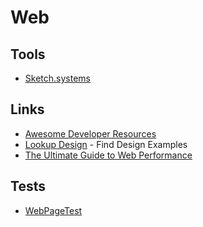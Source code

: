 # Web

## Tools 

- [Sketch.systems](https://sketch.systems/)

## Links 

- [Awesome Developer Resources](https://nelsonmichael.dev/awesome-developer-resources-ckcrin0gg00khpms1gbue38dz)
- [Lookup Design](https://lookup.design/) - Find Design Examples
- [The Ultimate Guide to Web Performance](https://dev.to/ender_minyard/the-ultimate-guide-to-web-performance-ci4)

## Tests

- [WebPageTest](https://webpagetest.org)
